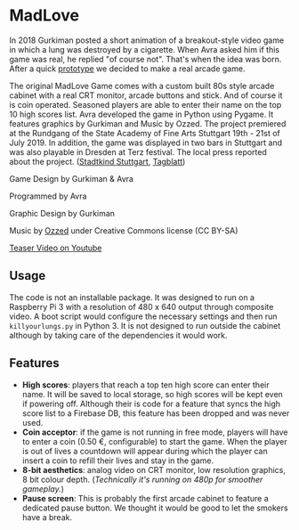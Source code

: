 # MadLove

In 2018 Gurkiman posted a short animation of a breakout-style video game in which a lung was destroyed by a cigarette. When Avra asked him if this game was real, he replied "of course not". That's when the idea was born. After a quick [prototype](https://stefanavra.github.io/kill-yo-lungs-js/) we decided to make a real arcade game.

The original MadLove Game comes with a custom built 80s style arcade cabinet with a real CRT monitor, arcade buttons and stick. And of course it is coin operated. Seasoned players are able to enter their name on the top 10 high scores list.
Avra developed the game in Python using Pygame. It features graphics by Gurkiman and Music by Ozzed.
The project premiered at the Rundgang of the State Academy of Fine Arts Stuttgart 19th - 21st of July 2019. In addition, the game was displayed in two bars in Stuttgart and was also playable in Dresden at Terz festival. The local press reported about the project. ([Stadtkind Stuttgart](https://web.archive.org/web/20201001202834/https://www.stadtkind-stuttgart.de/ein-spielautomat-wandert-durch-stuttgarter-bars/), [Tagblatt](https://www.pressreader.com/germany/haller-tagblatt/20190830/282754883372114))

Game Design by Gurkiman & Avra

Programmed by Avra

Graphic Design by Gurkiman

Music by [Ozzed](https://ozzed.net/) under Creative Commons license (CC BY-SA)


[Teaser Video on Youtube](https://www.youtube.com/watch?v=CY5pmC3nwCw)


## Usage

The code is not an installable package. It was designed to run on a Raspberry Pi 3 with a resolution of 480 x 640 output through composite video. A boot script would configure the necessary settings and then run ```killyourlungs.py``` in Python 3. It is not designed to run outside the cabinet although by taking care of the dependencies it would work.

## Features
- **High scores**: players that reach a top ten high score can enter their name. It will be saved to local storage, so high scores will be kept even if powering off. Although their is code for a feature that syncs the high score list to a Firebase DB, this feature has been dropped and was never used.
- **Coin acceptor**: if the game is not running in free mode, players will have to enter a coin (0.50 €, configurable) to start the game. When the player is out of lives a countdown will appear during which the player can insert a coin to refill their lives and stay in the game.
- **8-bit aesthetics**: analog video on CRT monitor, low resolution graphics, 8 bit colour depth. (*Technically it's running on 480p for smoother gameplay.*)
- **Pause screen**: This is probably the first arcade cabinet to feature a dedicated pause button. We thought it would be good to let the smokers have a break. 
